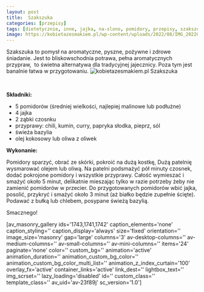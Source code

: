 ```yaml
---
layout: post
title:  Szakszuka
categories: [przepisy]
tags: [dietetycznie, inne, jajka, na-slono, pomidory, przepisy, szakszuka, wege]
image: https://kobietazesmakiem.pl/wp-content/uploads/2022/08/IMG_20220821_114248.jpg
---
```

Szakszuka to pomysł na aromatyczne, pyszne, pożywne i zdrowe śniadanie. Jest to bliskowschodnia potrawa, pełna aromatycznych przypraw,  to świetna alternatywa dla tradycyjnej jajecznicy. Poza tym jest banalnie łatwa w przygotowaniu.
![kobietazesmakiem.pl Szakszuka](https://kobietazesmakiem.pl/wp-content/uploads/2022/08/IMG_20220821_114459-225x300.jpg)



 

**Składniki:**
* 5 pomidorów (średniej wielkości, najlepiej malinowe lub podłużne)
* 4 jajka
* 2 ząbki czosnku
* przyprawy: chili, kumin, curry, papryka słodka, pieprz, sól
* świeża bazylia
* olej kokosowy lub oliwa z oliwek


**Wykonanie:**

Pomidory sparzyć, obrać ze skórki, pokroić na dużą kostkę, Dużą patelnię wysmarować olejem lub oliwą. Na patelni podsmażyć pół minuty czosnek, dodać pokrojone pomidory i wszystkie przyprawy. Całość wymieszać i smażyć około 5 minut, delikatnie mieszając tylko w razie potrzeby żeby nie zamienić pomidorów w przecier. Do przygotowanych pomidorów wbić jajka, posolić, przykryć i smażyć około 3 minut (aż białko będzie zupełnie ścięte). Podawać z bułką lub chlebem, posypane świeżą bazylią.

Smacznego!

[av\_masonry\_gallery ids='1743,1741,1742' caption\_elements='none' caption\_styling='' caption\_display='always' size='fixed' orientation='' image\_size='masonry' gap='large' columns='3' av-desktop-columns='' av-medium-columns='' av-small-columns='' av-mini-columns='' items='24' paginate='none' color='' custom\_bg='' animation='active' animation\_duration='' animation\_custom\_bg\_color='' animation\_custom\_bg\_color\_multi\_list='' animation\_z\_index\_curtain='100' overlay\_fx='active' container\_links='active' link\_dest='' lightbox\_text='' img\_scrset='' lazy\_loading='disabled' id='' custom\_class='' template\_class='' av\_uid='av-23f89j' sc\_version='1.0']
    